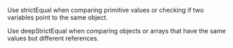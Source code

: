 Use strictEqual when comparing primitive values or checking if two variables point to the same object.

Use deepStrictEqual when comparing objects or arrays that have the same values but different references.